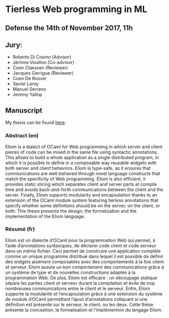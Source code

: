 # Tierless Web programming in ML

## Defense the 14th of November 2017, 11h

<Practical details will appear here>

## Jury:

- Roberto Di Cosmo (Advisor)
- Jérôme Vouillon (Co-advisor)
- Coen Claessen (Reviewer)
- Jacques Garrigue (Reviewer)
- Coen De Roover
- Xavier Leroy
- Manuel Serrano
- Jeremy Yallop

## Manuscript

My thesis can be found [here][thesis].

### Abstract (en)

Eliom is a dialect of OCaml for Web programming in which server and client
pieces of code can be mixed in the same file using syntactic annotations. This allows to
build a whole application as a single distributed program, in which it is possible to define
in a composable way reusable widgets with both server and client behaviors.
Eliom is type-safe, as it ensures that communications are well-behaved through novel
language constructs that match the specificity of Web programming. Eliom is also
efficient, it provides static slicing which separates client and server parts at compile time
and avoids back-and-forth communications between the client and the server. Finally,
Eliom supports modularity and encapsulation thanks to an extension of the OCaml
module system featuring tierless annotations that specify whether some definitions should
be on the server, on the client, or both.
This thesis presents the design, the formalization and the implementation of the Eliom
language.

### Résumé (fr)

Eliom est un dialecte d’OCaml pour la programmation Web qui permet, à
l’aide d’annotations syntaxiques, de déclarer code client et code serveur dans un même
fichier. Ceci permet de construire une application complète comme un unique programme
distribué dans lequel il est possible de définir des widgets aisément composables avec des
comportements à la fois client et serveur.
Eliom assure un bon comportement des communications grâce à un système de type et
de nouvelles constructions adaptés à la programmation Web. De plus, Eliom est efficace :
un découpage statique sépare les parties client et serveur durant la compilation et évite
de trop nombreuses communications entre le client et le serveur. Enfin, Eliom supporte
la modularité et l’encapsulation grâce à une extension du système de module d’OCaml
permettant l’ajout d’annotations indiquant si une définition est présente sur le serveur,
le client, ou les deux.
Cette thèse présente la conception, la formalisation et l’implémention du langage
Eliom.

[Jérôme Vouillon]: https://www.irif.fr/~vouillon/
[Roberto Di Cosmo]: http://dicosmo.org/
[thesis]: papers/phdthesis.pdf
